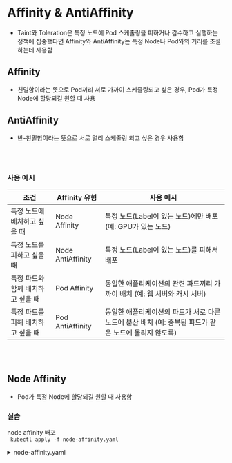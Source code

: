 # Affinity & AntiAffinity
- Taint와 Toleration은 특정 노드에 Pod 스케줄링을 피하거나 감수하고 실행하는 정책에 집중했다면 Affinity와 AntiAffinity는 특정 Node나 Pod와의 거리를 조절하는데 사용함

## Affinity
- 친밀함이라는 뜻으로 Pod끼리 서로 가까이 스케줄링되고 싶은 경우, Pod가 특정 Node에 할당되길 원할 때 사용

## AntiAffinity
- 반-친밀함이라는 뜻으로 서로 멀리 스케줄링 되고 싶은 경우 사용함

<br><br>

### 사용 예시
| 조건 | Affinity 유형 | 사용 예시 |
|------|--------------|----------|
| 특정 노드에 배치하고 싶을 때 | Node Affinity | 특정 노드(Label이 있는 노드)에만 배포 (예: GPU가 있는 노드) |
| 특정 노드를 피하고 싶을 때 | Node AntiAffinity | 특정 노드(Label이 있는 노드)를 피해서 배포 |
| 특정 파드와 함께 배치하고 싶을 때 | Pod Affinity | 동일한 애플리케이션의 관련 파드끼리 가까이 배치 (예: 웹 서버와 캐시 서버) |
| 특정 파드를 피해 배치하고 싶을 때 | Pod AntiAffinity | 동일한 애플리케이션의 파드가 서로 다른 노드에 분산 배치 (예: 중복된 파드가 같은 노드에 몰리지 않도록) |


<br><br>

## Node Affinity
- Pod가 특정 Node에 할당되길 원할 때 사용함
### 실습

node affinity 배포<br>
``` kubectl apply -f node-affinity.yaml```
<details>
  <summary>node-affinity.yaml</summary>

```
# node-affinity.yaml
apiVersion: v1
kind: Pod
metadata:
  name: node-affinity
spec:
  containers:
  - name: nginx
    image: nginx
  affinity:
    nodeAffinity: #affinity 종류를 선택함
      requiredDuringSchedulingIgnoredDuringExecution: # 특정 노드에 스케줄링 되길 강제한다, 희망하는건 preferredDuring~~~
        nodeSelectorTerms: # 선택할 노드의 라벨 정보
        - matchExpressions: # 매칭 조건 설정
          - key: disktype
            operator: In # NotIn, Exists 등등의 옵션이 있음. In은 지정한 값이 하나라도 해당하면 이라는 의미임, 노드 labal이 disktype이고 label의 값이 ssd, nvme 중 하나라도 만족
            values:
              - ssd
              - nvme
```
</details>
